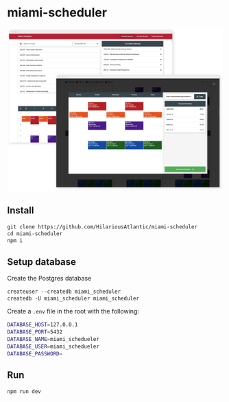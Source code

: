 # miami-scheduler

![Sample Images](static/img_sample.png)

## Install
```
git clone https://github.com/HilariousAtlantic/miami-scheduler
cd miami-scheduler
npm i
```

## Setup database
Create the Postgres database
```
createuser --createdb miami_scheduler
createdb -U miami_scheduler miami_scheduler
```
Create a `.env` file in the root with the following:
```bash
DATABASE_HOST=127.0.0.1
DATABASE_PORT=5432
DATABASE_NAME=miami_schedueler
DATABASE_USER=miami_schedueler
DATABASE_PASSWORD=
```

## Run
```
npm run dev
```
